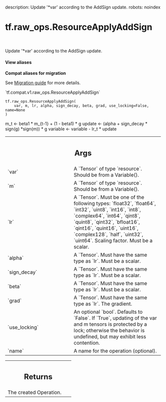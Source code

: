 description: Update '*var' according to the AddSign update.
robots: noindex

# tf.raw_ops.ResourceApplyAddSign

<!-- Insert buttons and diff -->

<table class="tfo-notebook-buttons tfo-api nocontent" align="left">

</table>



Update '*var' according to the AddSign update.


<section class="expandable">
  <h4 class="showalways">View aliases</h4>
  <p>
<b>Compat aliases for migration</b>
<p>See
<a href="https://www.tensorflow.org/guide/migrate">Migration guide</a> for
more details.</p>
<p>`tf.compat.v1.raw_ops.ResourceApplyAddSign`</p>
</p>
</section>

<pre class="devsite-click-to-copy prettyprint lang-py tfo-signature-link">
<code>tf.raw_ops.ResourceApplyAddSign(
    var, m, lr, alpha, sign_decay, beta, grad, use_locking=False, name=None
)
</code></pre>



<!-- Placeholder for "Used in" -->

m_t <- beta1 * m_{t-1} + (1 - beta1) * g
update <- (alpha + sign_decay * sign(g) *sign(m)) * g
variable <- variable - lr_t * update

<!-- Tabular view -->
 <table class="responsive fixed orange">
<colgroup><col width="214px"><col></colgroup>
<tr><th colspan="2"><h2 class="add-link">Args</h2></th></tr>

<tr>
<td>
`var`<a id="var"></a>
</td>
<td>
A `Tensor` of type `resource`. Should be from a Variable().
</td>
</tr><tr>
<td>
`m`<a id="m"></a>
</td>
<td>
A `Tensor` of type `resource`. Should be from a Variable().
</td>
</tr><tr>
<td>
`lr`<a id="lr"></a>
</td>
<td>
A `Tensor`. Must be one of the following types: `float32`, `float64`, `int32`, `uint8`, `int16`, `int8`, `complex64`, `int64`, `qint8`, `quint8`, `qint32`, `bfloat16`, `qint16`, `quint16`, `uint16`, `complex128`, `half`, `uint32`, `uint64`.
Scaling factor. Must be a scalar.
</td>
</tr><tr>
<td>
`alpha`<a id="alpha"></a>
</td>
<td>
A `Tensor`. Must have the same type as `lr`. Must be a scalar.
</td>
</tr><tr>
<td>
`sign_decay`<a id="sign_decay"></a>
</td>
<td>
A `Tensor`. Must have the same type as `lr`. Must be a scalar.
</td>
</tr><tr>
<td>
`beta`<a id="beta"></a>
</td>
<td>
A `Tensor`. Must have the same type as `lr`. Must be a scalar.
</td>
</tr><tr>
<td>
`grad`<a id="grad"></a>
</td>
<td>
A `Tensor`. Must have the same type as `lr`. The gradient.
</td>
</tr><tr>
<td>
`use_locking`<a id="use_locking"></a>
</td>
<td>
An optional `bool`. Defaults to `False`.
If `True`, updating of the var and m tensors is
protected by a lock; otherwise the behavior is undefined, but may exhibit less
contention.
</td>
</tr><tr>
<td>
`name`<a id="name"></a>
</td>
<td>
A name for the operation (optional).
</td>
</tr>
</table>



<!-- Tabular view -->
 <table class="responsive fixed orange">
<colgroup><col width="214px"><col></colgroup>
<tr><th colspan="2"><h2 class="add-link">Returns</h2></th></tr>
<tr class="alt">
<td colspan="2">
The created Operation.
</td>
</tr>

</table>

